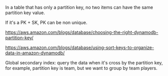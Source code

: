 In a table that has only a partition key, no two items can have the same partition key value.

If it's a PK + SK, PK can be non unique. 


https://aws.amazon.com/blogs/database/choosing-the-right-dynamodb-partition-key/

https://aws.amazon.com/blogs/database/using-sort-keys-to-organize-data-in-amazon-dynamodb/

Global secondary index: query the data when it's cross by the partition key, for example, partition key is team, but we want to group by team players.